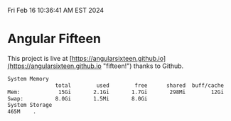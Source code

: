 Fri Feb 16 10:36:41 AM EST 2024

# Angular Fifteen


This project is live at [https://angularsixteen.github.io](https://angularsixteen.github.io "fifteen!") thanks to Github.

```bash
System Memory
               total        used        free      shared  buff/cache   available
Mem:            15Gi       2.1Gi       1.7Gi       298Mi        12Gi        13Gi
Swap:          8.0Gi       1.5Mi       8.0Gi
System Storage
465M	.
```
```bash
